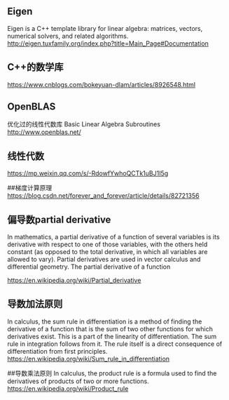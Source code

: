 ## Eigen
Eigen is a C++ template library for linear algebra: matrices, vectors, numerical solvers, and related algorithms.
http://eigen.tuxfamily.org/index.php?title=Main_Page#Documentation

## C++的数学库
https://www.cnblogs.com/bokeyuan-dlam/articles/8926548.html

## OpenBLAS
优化过的线性代数库 Basic Linear Algebra Subroutines
http://www.openblas.net/

## 线性代数
https://mp.weixin.qq.com/s/-RdowfYwhoQCTk1uBJ1I5g

##梯度计算原理
https://blog.csdn.net/forever_and_forever/article/details/82721356

## 偏导数partial derivative
In mathematics, a partial derivative of a function of several variables is its derivative with respect to one of those variables, with the others held constant (as opposed to the total derivative, in which all variables are allowed to vary). Partial derivatives are used in vector calculus and differential geometry.
The partial derivative of a function 

https://en.wikipedia.org/wiki/Partial_derivative

## 导数加法原则
In calculus, the sum rule in differentiation is a method of finding the derivative of a function that is the sum of two other functions for which derivatives exist. This is a part of the linearity of differentiation. The sum rule in integration follows from it. The rule itself is a direct consequence of differentiation from first principles.
https://en.wikipedia.org/wiki/Sum_rule_in_differentiation


##导数乘法原则
In calculus, the product rule is a formula used to find the derivatives of products of two or more functions.
https://en.wikipedia.org/wiki/Product_rule
